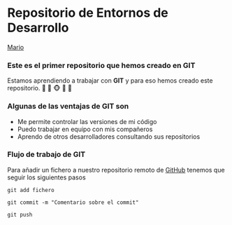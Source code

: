 # Repositorio de Entornos de Desarrollo

[Mario](https://moodle.iespablopicasso.es/pluginfile.php/14597/mod_resource/content/3/GIT%20y%20GitHub.%20%20Control%20de%20versiones.pdf)

### Este es el primer repositorio que hemos creado en GIT

Estamos aprendiendo a trabajar con __GIT__ y para eso hemos creado este repositorio. :adult: :gorilla: :monkey_face: :monkey: :orangutan:

### Algunas de las ventajas de GIT son

- Me permite controlar las versiones de mi código
- Puedo trabajar en equipo con mis compañeros
- Aprendo de otros desarrolladores consultando sus repositorios

### Flujo de trabajo de GIT

Para añadir un fichero a nuestro repositorio remoto de [GitHub](https://github.com/wabung/ReadMe-Entornos) tenemos que seguir los siguientes pasos

```
git add fichero
```

```
git commit -m "Comentario sobre el commit"
```

```
git push
```